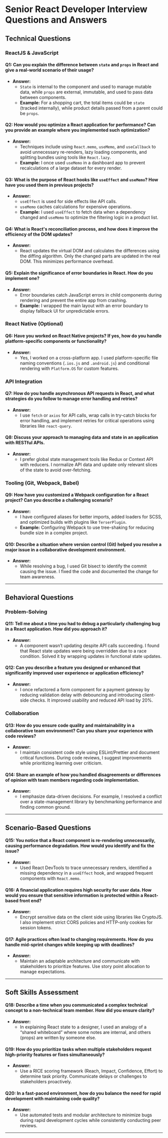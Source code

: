 # Senior React Developer Interview Questions and Answers

## **Technical Questions**

### **ReactJS & JavaScript**

#### Q1: Can you explain the difference between `state` and `props` in React and give a real-world scenario of their usage?
- **Answer:**
  - `State` is internal to the component and used to manage mutable data, while `props` are external, immutable, and used to pass data between components.
  - **Example:** For a shopping cart, the total items could be `state` (tracked internally), while product details passed from a parent could be `props`.

#### Q2: How would you optimize a React application for performance? Can you provide an example where you implemented such optimization?
- **Answer:**
  - Techniques include using `React.memo`, `useMemo`, and `useCallback` to avoid unnecessary re-renders, lazy loading components, and splitting bundles using tools like `React.lazy`.
  - **Example:** I once used `useMemo` in a dashboard app to prevent recalculations of a large dataset for every render.

#### Q3: What is the purpose of React hooks like `useEffect` and `useMemo`? How have you used them in previous projects?
- **Answer:**
  - `useEffect` is used for side effects like API calls.
  - `useMemo` caches calculations for expensive operations.
  - **Example:** I used `useEffect` to fetch data when a dependency changed and `useMemo` to optimize the filtering logic in a product list.

#### Q4: What is React's reconciliation process, and how does it improve the efficiency of the DOM updates?
- **Answer:**
  - React updates the virtual DOM and calculates the differences using the diffing algorithm. Only the changed parts are updated in the real DOM. This minimizes performance overhead.

#### Q5: Explain the significance of error boundaries in React. How do you implement one?
- **Answer:**
  - Error boundaries catch JavaScript errors in child components during rendering and prevent the entire app from crashing.
  - **Example:** I wrapped the main layout with an error boundary to display fallback UI for unpredictable errors.

### **React Native (Optional)**

#### Q6: Have you worked on React Native projects? If yes, how do you handle platform-specific components or functionality?
- **Answer:**
  - Yes, I worked on a cross-platform app. I used platform-specific file naming conventions (`.ios.js` and `.android.js`) and conditional rendering with `Platform.OS` for custom features.

### **API Integration**

#### Q7: How do you handle asynchronous API requests in React, and what strategies do you follow to manage error handling and retries?
- **Answer:**
  - I use `fetch` or `axios` for API calls, wrap calls in try-catch blocks for error handling, and implement retries for critical operations using libraries like `react-query`.

#### Q8: Discuss your approach to managing data and state in an application with RESTful APIs.
- **Answer:**
  - I prefer global state management tools like Redux or Context API with reducers. I normalize API data and update only relevant slices of the state to avoid over-fetching.

### **Tooling (Git, Webpack, Babel)**

#### Q9: How have you customized a Webpack configuration for a React project? Can you describe a challenging scenario?
- **Answer:**
  - I have configured aliases for better imports, added loaders for SCSS, and optimized builds with plugins like `TerserPlugin`.
  - **Example:** Configuring Webpack to use tree-shaking for reducing bundle size in a complex project.

#### Q10: Describe a situation where version control (Git) helped you resolve a major issue in a collaborative development environment.
- **Answer:**
  - While resolving a bug, I used Git bisect to identify the commit causing the issue. I fixed the code and documented the change for team awareness.

---

## **Behavioral Questions**

### **Problem-Solving**

#### Q11: Tell me about a time you had to debug a particularly challenging bug in a React application. How did you approach it?
- **Answer:**
  - A component wasn’t updating despite API calls succeeding. I found that React state updates were being overridden due to a race condition. Solved it by wrapping updates in functional state updates.

#### Q12: Can you describe a feature you designed or enhanced that significantly improved user experience or application efficiency?
- **Answer:**
  - I once refactored a form component for a payment gateway by reducing validation delay with debouncing and introducing client-side checks. It improved usability and reduced API load by 20%.

### **Collaboration**

#### Q13: How do you ensure code quality and maintainability in a collaborative team environment? Can you share your experience with code reviews?
- **Answer:**
  - I maintain consistent code style using ESLint/Prettier and document critical functions. During code reviews, I suggest improvements while prioritizing learning over criticism.

#### Q14: Share an example of how you handled disagreements or differences of opinion with team members regarding code implementation.
- **Answer:**
  - I emphasize data-driven decisions. For example, I resolved a conflict over a state-management library by benchmarking performance and finding common ground.

---

## **Scenario-Based Questions**

#### Q15: You notice that a React component is re-rendering unnecessarily, causing performance degradation. How would you identify and fix the issue?
- **Answer:**
  - Used React DevTools to trace unnecessary renders, identified a missing dependency in a `useEffect` hook, and wrapped frequent components with `React.memo`.

#### Q16: A financial application requires high security for user data. How would you ensure that sensitive information is protected within a React-based front end?
- **Answer:**
  - Encrypt sensitive data on the client side using libraries like CryptoJS. I also implement strict CORS policies and HTTP-only cookies for session tokens.

#### Q17: Agile practices often lead to changing requirements. How do you handle mid-sprint changes while keeping up with deadlines?
- **Answer:**
  - Maintain an adaptable architecture and communicate with stakeholders to prioritize features. Use story point allocation to manage expectations.

---

## **Soft Skills Assessment**

#### Q18: Describe a time when you communicated a complex technical concept to a non-technical team member. How did you ensure clarity?
- **Answer:**
  - In explaining React state to a designer, I used an analogy of a “shared whiteboard” where some notes are internal, and others (props) are written by someone else.

#### Q19: How do you prioritize tasks when multiple stakeholders request high-priority features or fixes simultaneously?
- **Answer:**
  - Use a RICE scoring framework (Reach, Impact, Confidence, Effort) to determine task priority. Communicate delays or challenges to stakeholders proactively.

#### Q20: In a fast-paced environment, how do you balance the need for rapid development with maintaining code quality?
- **Answer:**
  - Use automated tests and modular architecture to minimize bugs during rapid development cycles while consistently conducting peer reviews.

---

